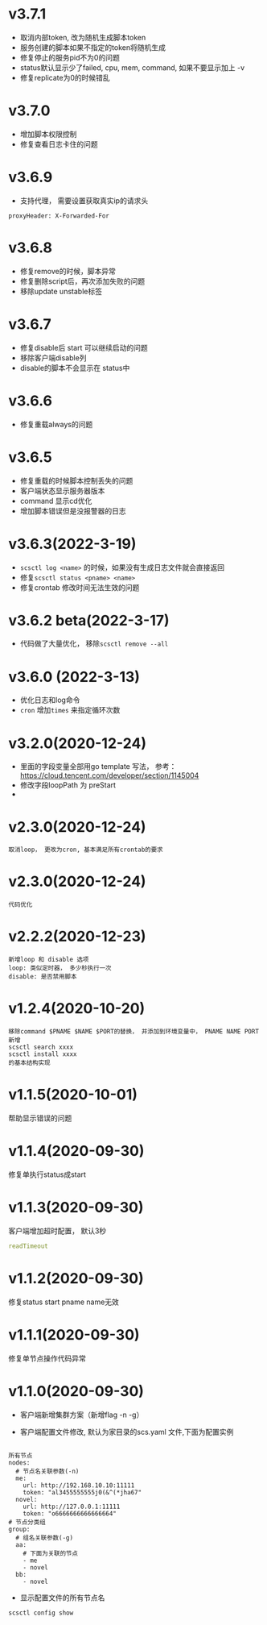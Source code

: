 # v3.7.1
- 取消内部token, 改为随机生成脚本token
- 服务创建的脚本如果不指定的token将随机生成
- 修复停止的服务pid不为0的问题
- status默认显示少了failed, cpu, mem, command, 如果不要显示加上 -v
- 修复replicate为0的时候错乱


# v3.7.0
- 增加脚本权限控制
- 修复查看日志卡住的问题


# v3.6.9
- 支持代理， 需要设置获取真实ip的请求头  
```
proxyHeader: X-Forwarded-For
``` 


# v3.6.8
- 修复remove的时候，脚本异常
- 修复删除script后，再次添加失败的问题
- 移除update unstable标签


# v3.6.7
- 修复disable后 start 可以继续启动的问题
- 移除客户端disable列
- disable的脚本不会显示在 status中


# v3.6.6
- 修复重载always的问题

# v3.6.5
- 修复重载的时候脚本控制丢失的问题
- 客户端状态显示服务器版本
- command 显示cd优化
- 增加脚本错误但是没报警器的日志

# v3.6.3(2022-3-19)
- `scsctl log <name>` 的时候，如果没有生成日志文件就会直接返回  
- 修复`scsctl status <pname> <name>`
- 修复crontab 修改时间无法生效的问题

# v3.6.2 beta(2022-3-17)
- 代码做了大量优化， 移除`scsctl remove --all`


# v3.6.0 (2022-3-13)
- 优化日志和log命令
- `cron` 增加`times` 来指定循环次数

# v3.2.0(2020-12-24)
- 里面的字段变量全部用go template 写法， 参考： https://cloud.tencent.com/developer/section/1145004
- 修改字段loopPath 为 preStart
- 

# v2.3.0(2020-12-24)
```
取消loop， 更改为cron, 基本满足所有crontab的要求
```

# v2.3.0(2020-12-24)
```
代码优化
```

# v2.2.2(2020-12-23)
```
新增loop 和 disable 选项
loop: 类似定时器， 多少秒执行一次
disable: 是否禁用脚本
```

# v1.2.4(2020-10-20)
```
移除command $PNAME $NAME $PORT的替换， 并添加到环境变量中， PNAME NAME PORT
新增
scsctl search xxxx
scsctl install xxxx
的基本结构实现
```

# v1.1.5(2020-10-01)
帮助显示错误的问题

# v1.1.4(2020-09-30)
修复单执行status成start


# v1.1.3(2020-09-30)
客户端增加超时配置， 默认3秒
```yaml
readTimeout
```

# v1.1.2(2020-09-30)
修复status start pname name无效

# v1.1.1(2020-09-30)
修复单节点操作代码异常

# v1.1.0(2020-09-30)
- 客户端新增集群方案（新增flag  -n -g）

- 客户端配置文件修改, 默认为家目录的scs.yaml 文件,下面为配置实例

```vim

所有节点
nodes:
  # 节点名关联参数(-n)
  me: 
    url: http://192.168.10.10:11111
    token: "al3455555555j0(&^(*jha67"
  novel:
    url: http://127.0.0.1:11111
    token: "o6666666666666664"
# 节点分类组
group:
  # 组名关联参数(-g)
  aa: 
    # 下面为关联的节点
    - me
    - novel
  bb: 
    - novel
```
- 显示配置文件的所有节点名
```
scsctl config show
```
